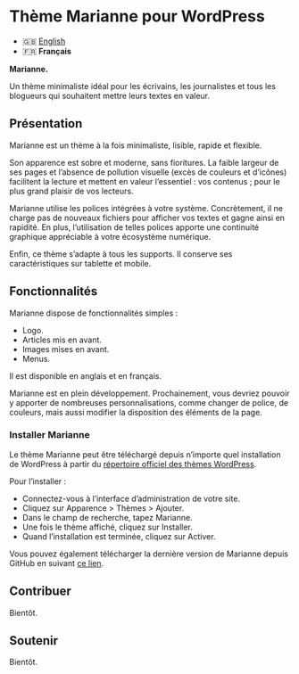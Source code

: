 # Thème Marianne pour WordPress
- 🇬🇧 [English](/.github/README.md)
- 🇫🇷 **Français**

**Marianne.**

Un thème minimaliste idéal pour les écrivains, les journalistes et tous les blogueurs qui souhaitent mettre leurs textes en valeur.

## Présentation

Marianne est un thème à la fois minimaliste, lisible, rapide et flexible.

Son apparence est sobre et moderne, sans fioritures. La faible largeur de ses pages et l’absence de pollution visuelle (excès de couleurs et d’icônes) facilitent la lecture et mettent en valeur l’essentiel : vos contenus ; pour le plus grand plaisir de vos lecteurs.

Marianne utilise les polices intégrées à votre système. Concrètement, il ne charge pas de nouveaux fichiers pour afficher vos textes et gagne ainsi en rapidité. En plus, l’utilisation de telles polices apporte une continuité graphique appréciable à votre écosystème numérique.

Enfin, ce thème s’adapte à tous les supports. Il conserve ses caractéristiques sur tablette et mobile.

## Fonctionnalités
Marianne dispose de fonctionnalités simples :
- Logo.
- Articles mis en avant.
- Images mises en avant.
- Menus.

Il est disponible en anglais et en français.

Marianne est en plein développement. Prochainement, vous devriez pouvoir y apporter de nombreuses personnalisations, comme changer de police, de couleurs, mais aussi modifier la disposition des éléments de la page.

### Installer Marianne
Le thème Marianne peut être téléchargé depuis n’importe quel installation de WordPress à partir du [répertoire officiel des thèmes WordPress](https://wordpress.org/themes/marianne/).

Pour l’installer :
- Connectez-vous à l’interface d’administration de votre site.
- Cliquez sur Apparence \> Thèmes \> Ajouter.
- Dans le champ de recherche, tapez Marianne.
- Une fois le thème affiché, cliquez sur Installer.
- Quand l’installation est terminée, cliquez sur Activer.

Vous pouvez également télécharger la dernière version de Marianne depuis GitHub en suivant [ce lien](https://github.com/te2dy/marianne/releases/latest).

## Contribuer
Bientôt.

## Soutenir
Bientôt.


